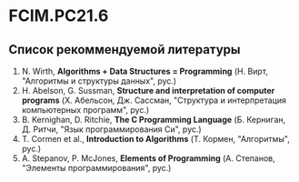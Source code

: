 # FCIM.PC21.6
## Список рекоммендуемой литературы
1. N. Wirth, **Algorithms + Data Structures = Programming** (Н. Вирт, "Алгоритмы и структуры данных", рус.)
2. H. Abelson, G. Sussman, **Structure and interpretation of computer programs** (Х. Абельсон, Дж. Сассман, "Структура и интерпретация компьютерных программ", рус.)
3. B. Kernighan, D. Ritchie, **The C Programming Language** (Б. Керниган, Д. Ритчи, "Язык программирования Си", рус.)
4. T. Cormen et al., **Introduction to Algorithms** (Т. Кормен, "Алгоритмы", рус.)
5. A. Stepanov, P. McJones, **Elements of Programming** (А. Степанов, "Элементы программирования", рус.)
